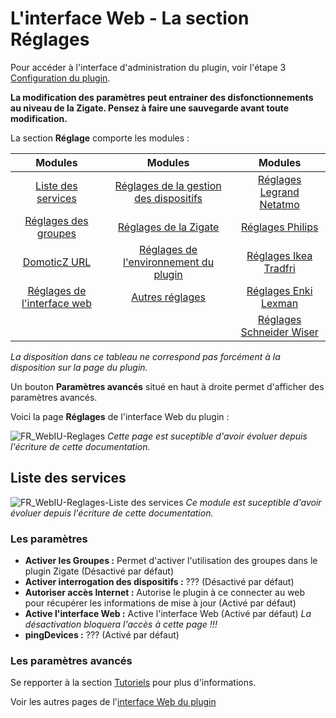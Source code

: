 # L'interface Web - La section Réglages

Pour accéder à l'interface d'administration du plugin, voir l'étape 3 [Configuration du plugin](Configuration.md).

__La modification des paramètres peut entrainer des disfonctionnements au niveau de la Zigate. Pensez à faire une sauvegarde avant toute modification.__

La section __Réglage__ comporte les modules :

| Modules  | Modules  | Modules  |
| :------------: |:---------------:|:-----:|
| [Liste des services](#liste-des-services)      | [Réglages de la gestion des dispositifs](#reglages-de-la-gestion-des-dispositifs) | [Réglages Legrand Netatmo](#reglages-legrand) |
| [Réglages des groupes](#reglages-des-groupes)     | [Réglages de la Zigate](#reglages-de-la-zigate)       |   [Réglages Philips](#reglages-philips) |
| [DomoticZ URL](#domoticz-url) | [Réglages de l'environnement du plugin](#reglages-de-lenvironnement-du-plugin)        |    [Réglages Ikea Tradfri](#reglages-ikea-tradfri) |
| [Réglages de l'interface web](#reglages-de-linterface-web) | [Autres réglages](#autres-reglages) | [Réglages Enki Lexman](#reglages-enki-lexman) |
|  |  | [Réglages Schneider Wiser](#reglages-schneider-wiser) |
*La disposition dans ce tableau ne correspond pas forcément à la disposition sur la page du plugin.*

Un bouton __Paramètres avancés__ situé en haut à droite permet d'afficher des paramètres avancés.

Voici la page __Réglages__ de l'interface Web du plugin : 

![FR_WebIU-Reglages]()
*Cette page est suceptible d'avoir évoluer depuis l'écriture de cette documentation.*

## Liste des services

![FR_WebIU-Reglages-Liste des services]()
*Ce module est suceptible d'avoir évoluer depuis l'écriture de cette documentation.*

### Les paramètres

* __Activer les Groupes :__ Permet d'activer l'utilisation des groupes dans le plugin Zigate (Désactivé par défaut)
* __Activer interrogation des dispositifs :__ ??? (Désactivé par défaut)
* __Autoriser accès Internet :__ Autorise le plugin à ce connecter au web pour récupérer les informations de mise à jour (Activé par défaut)
* __Active l'interface Web :__ Active l'interface Web (Activé par défaut) *La désactivation bloquera l'accès à cette page !!!*
* __pingDevices :__ ??? (Activé par défaut)


### Les paramètres avancés



Se repporter à la section [Tutoriels](Home.md#tutoriels) pour plus d'informations. 




Voir les autres pages de l'[interface Web du plugin](Home.md#linterface-web-du-plugin)
